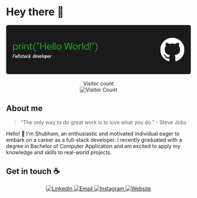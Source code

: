 # Hey there 👋

<p align="center">
  <img src="https://github.com/ShubhamGadhiya1012/ShubhamGadhiya1012/blob/main/banner.png" alt="Hello World" width="600" />
</p>

<p align="center"> 
  Visitor count<br>
  <img src="https://profile-counter.glitch.me/ShubhamGadhiya1012/count.svg" alt="Visitor Count" />
</p>

## About me

> “The only way to do great work is to love what you do.” - Steve Jobs

Hello! 👋 I'm Shubham, an enthusiastic and motivated individual eager to embark on a career as a full-stack developer. I recently graduated with a degree in Bachelor of Computer Application and am excited to apply my knowledge and skills to real-world projects.

## Get in touch ☕
<p align="center">
  <a href="https://www.linkedin.com/in/shubham-gadhiya-6b2308246?utm_source=share&utm_campaign=share_via&utm_content=profile&utm_medium=ios_app" target="_blank">
    <img src="https://img.shields.io/badge/LinkedIn-0077B5?style=for-the-badge&logo=linkedin&logoColor=white" alt="LinkedIn">
  </a>
  <a href="mailto:gadhiyashubham10" target="_blank">
    <img src="https://img.shields.io/badge/Email-D14836?style=for-the-badge&logo=gmail&logoColor=white" alt="Email">
  </a>
  <a href="https://www.instagram.com/shubham_patel_2307?igsh=MTBpeHp3dnBzbzN2MA%3D%3D&utm_source=qr" target="_blank">
    <img src="https://img.shields.io/badge/Instagram-E4405F?style=for-the-badge&logo=instagram&logoColor=white" alt="Instagram">
  </a>
  <a href="https://shubham-1012.web.app/" target="_blank">
    <img src="https://img.shields.io/badge/Website-4CAF50?style=for-the-badge&logo=About.me&logoColor=white" alt="Website">
  </a>
</p>
